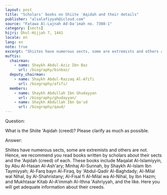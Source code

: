 ```yaml
---
layout: post
title: "Scholars' books on Shiite 'Aqidah and their details"
publisher: "alsalafiyyah@icloud.com"
source: "Fatawa Al-Lajnah Ad-Da'imah no. 7308-1"
category: [sects]
hijri: Dhul-Hijjah 7, 1441
locale: en
lang: en
note: true
excerpt: "Shiites have numerous sects, some are extremists and others are not. Hence, we recommend you read books written by scholars about their sects and the 'Aqidah (creed) of each."
muftis:
  chairman: 
    - name: Shaykh Abdul-Aziz Ibn Baz
      url: /biography/binbaz/
  deputy_chairman: 
    - name: Shaykh Abdul-Razzaq Al-Afifi
      url: /biography/afifi/
  members: 
    - name: Shaykh Abdullah Ibn Ghudayyan
      url: /biography/ghudayyan/
    - name: Shaykh Abdullah Ibn Qa'ud
      url: /biography/qaud/
---
```


Question: 

What is the Shiite 'Aqidah (creed)? Please clarify as much as possible.

Answer:

Shiites have numerous sects, some are extremists and others are not. Hence, we recommend you read books written by scholars about their sects and the 'Aqidah (creed) of each. These books include Maqalat Al-Islamiyyin, by Abu Al-Hasan Al-Ash'ary; Minhaj Al-Sunnah, by Shaykh Al-Islam Ibn Taymiyyah; Al-Farq bayn Al-Firaq, by 'Abdul-Qadir Al-Baghdady; Al-Milal wal Nihal, by Al-Shahristany; Al-Fisal fi Al-Milal wa Al-Nihal, by Ibn Hazm; and Mukhtasar Kitab Al-A'immah Al-Ithna 'Ashriyyah, and the like. Here you will get adequate information about their creeds.

